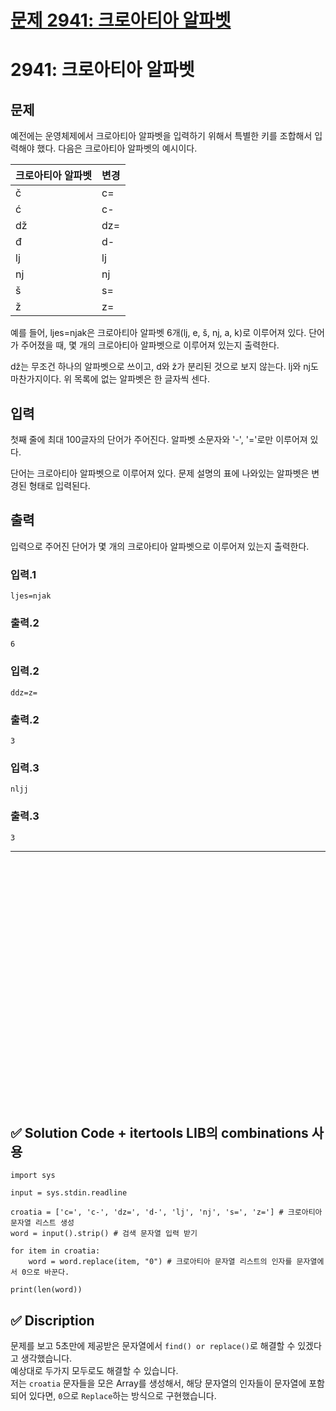 # [문제 2941: 크로아티아 알파벳](https://www.acmicpc.net/problem/2941)
# 2941: 크로아티아 알파벳

## 문제

예전에는 운영체제에서 크로아티아 알파벳을 입력하기 위해서 특별한 키를 조합해서 입력해야 했다. 다음은 크로아티아 알파벳의 예시이다.

| 크로아티아 알파벳 | 변경   |
|-------------------|--------|
| č                 | c=     |
| ć                 | c-     |
| dž                | dz=    |
| đ                 | d-     |
| lj                | lj     |
| nj                | nj     |
| š                 | s=     |
| ž                 | z=     |

예를 들어, ljes=njak은 크로아티아 알파벳 6개(lj, e, š, nj, a, k)로 이루어져 있다. 단어가 주어졌을 때, 몇 개의 크로아티아 알파벳으로 이루어져 있는지 출력한다.  

dž는 무조건 하나의 알파벳으로 쓰이고, d와 ž가 분리된 것으로 보지 않는다. lj와 nj도 마찬가지이다. 위 목록에 없는 알파벳은 한 글자씩 센다.  

## 입력

첫째 줄에 최대 100글자의 단어가 주어진다. 알파벳 소문자와 '-', '='로만 이루어져 있다.  

단어는 크로아티아 알파벳으로 이루어져 있다. 문제 설명의 표에 나와있는 알파벳은 변경된 형태로 입력된다.  

## 출력

입력으로 주어진 단어가 몇 개의 크로아티아 알파벳으로 이루어져 있는지 출력한다.  

### 입력.1

```
ljes=njak
```

### 출력.2

```
6
```

### 입력.2

```
ddz=z=
```

### 출력.2

```
3
```

### 입력.3

```
nljj
```

### 출력.3

```
3
```

---


<br/>
<br/>
<br/>
<br/>
<br/>
<br/>
<br/>
<br/>
<br/>
<br/>
<br/>
<br/>
<br/>
<br/>
<br/>
<br/>
<br/>
<br/>
<br/>
<br/>
<br/>
<br/>
<br/>


## ✅ Solution Code + itertools LIB의 combinations 사용

```python3
import sys

input = sys.stdin.readline

croatia = ['c=', 'c-', 'dz=', 'd-', 'lj', 'nj', 's=', 'z='] # 크로아티아 문자열 리스트 생성
word = input().strip() # 검색 문자열 입력 받기

for item in croatia:
    word = word.replace(item, "0") # 크로아티아 문자열 리스트의 인자를 문자열에서 0으로 바꾼다.

print(len(word))
```

## ✅ Discription  

문제를 보고 5초만에 제공받은 문자열에서 `find() or replace()`로 해결할 수 있겠다고 생각했습니다.  
예상대로 두가지 모두로도 해결할 수 있습니다.  
저는 `croatia` 문자들을 모은 Array를 생성해서, 해당 문자열의 인자들이 문자열에 포함되어 있다면, `0`으로 `Replace`하는 방식으로 구현했습니다.  
